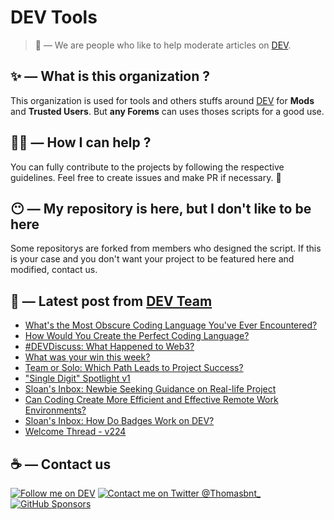 # DEV Tools

> 🔧 — We are people who like to help moderate articles on [DEV](https://dev.to).

## ✨ — What is this organization ?

This organization is used for tools and others stuffs around [DEV](https://dev.to) for **Mods** and **Trusted Users**. But __any Forems__ can uses thoses scripts for a good use.


## 💪🏼 — How I can help ?

You can fully contribute to the projects by following the respective guidelines. Feel free to create issues and make PR if necessary. 🎉

## 😶 — My repository is here, but I don't like to be here

Some repositorys are forked from members who designed the script. If this is your case and you don't want your project to be featured here and modified, contact us.

## 📝 — Latest post from [DEV Team](https://dev.to/devteam)

<!-- BLOG-POST-LIST:START -->
- [What&#39;s the Most Obscure Coding Language You&#39;ve Ever Encountered?](https://dev.to/devteam/whats-the-most-obscure-coding-language-youve-ever-encountered-3af)
- [How Would You Create the Perfect Coding Language?](https://dev.to/devteam/how-would-you-create-the-perfect-coding-language-3gad)
- [#DEVDiscuss: What Happened to Web3?](https://dev.to/devteam/devdiscuss-what-happened-to-web3-11cl)
- [What was your win this week?](https://dev.to/devteam/what-was-your-win-this-week-3c91)
- [Team or Solo: Which Path Leads to Project Success?](https://dev.to/devteam/team-or-solo-which-path-leads-to-project-success-337)
- [&quot;Single Digit&quot; Spotlight v1](https://dev.to/devteam/single-digit-spotlight-v1-63)
- [Sloan&#39;s Inbox: Newbie Seeking Guidance on Real-life Project](https://dev.to/devteam/sloans-inbox-newbie-seeking-guidance-on-real-life-project-1lkn)
- [Can Coding Create More Efficient and Effective Remote Work Environments?](https://dev.to/devteam/can-coding-create-more-efficient-and-effective-remote-work-environments-3a9g)
- [Sloan&#39;s Inbox: How Do Badges Work on DEV?](https://dev.to/devteam/sloans-inbox-how-do-badges-work-on-dev-5e1k)
- [Welcome Thread - v224](https://dev.to/devteam/welcome-thread-v224-1d4g)
<!-- BLOG-POST-LIST:END -->


## ☕ — Contact us

[![Follow me on DEV](https://img.shields.io/badge/dev.to-%2308090A.svg?&style=for-the-badge&logo=dev.to&logoColor=white&alt=devto)](https://dev.to/thomasbnt)
[![Contact me on Twitter @Thomasbnt_](https://img.shields.io/badge/Contact%20me%20on%20Twitter-%231DA1F2.svg?&style=for-the-badge&logo=twitter&logoColor=white&alt=twitter)](https://twitter.com/messages/1142357270-1142357270?text=Hello,%20I%20contact%20you%20from%20devtotools%20&recipient_id=1142357270) [![GitHub Sponsors](https://img.shields.io/badge/Sponsor%20me-%23EA54AE.svg?&style=for-the-badge&logo=github-sponsors&logoColor=white)](https://github.com/sponsors/thomasbnt)


